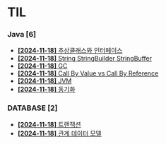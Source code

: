 # TIL
 
### Java [6]
- [**[2024-11-18]**  추상클래스와 인터페이스](https://github.com/A-lass/TIL/blob/main/Java/추상클래스와_인터페이스.md)
- [**[2024-11-18]**  String StringBuilder StringBuffer](https://github.com/A-lass/TIL/blob/main/Java/String_StringBuilder_StringBuffer.md)
- [**[2024-11-18]**  GC](https://github.com/A-lass/TIL/blob/main/Java/GC.md)
- [**[2024-11-18]**  Call By Value vs Call By Reference](https://github.com/A-lass/TIL/blob/main/Java/Call_By_Value_vs_Call_By_Reference.md)
- [**[2024-11-18]**  JVM](https://github.com/A-lass/TIL/blob/main/Java/JVM.md)
- [**[2024-11-18]**  동기화](https://github.com/A-lass/TIL/blob/main/Java/동기화.md)
### DATABASE [2]
- [**[2024-11-18]**  트랜잭션](https://github.com/A-lass/TIL/blob/main/DATABASE/트랜잭션.md)
- [**[2024-11-18]**  관계 데이터 모델](https://github.com/A-lass/TIL/blob/main/DATABASE/관계_데이터_모델.md)
